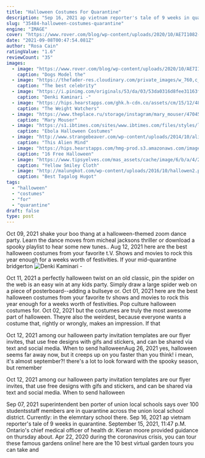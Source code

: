 ```yaml
---
title: "Halloween Costumes For Quarantine"
description: "Sep 16, 2021 ap vietnam reporter's tale of 9 weeks in quarantine. September 15, 2021, 11:47 p.M.  Ontario's chief medical officer of health dr. Kieran moore provided guidance on thursday about"
slug: "35484-halloween-costumes-quarantine"
engine: "IMAGE"
cover: "https://www.rover.com/blog/wp-content/uploads/2020/10/AE7I1082-Edit.jpg"
date: "2021-09-08T00:47:54.081Z"
author: "Rosa Cain"
ratingValue: "1.6"
reviewCount: "35"
images:
  - image: "https://www.rover.com/blog/wp-content/uploads/2020/10/AE7I1082-Edit.jpg"
    caption: "Dogs Model the"
  - image: "https://thefader-res.cloudinary.com/private_images/w_760,c_limit,f_auto,q_auto:best/IMG_0619_xphvsa/playboi-carti-on-a-target-_new-href-https-www-instagram-com-playboicarti-hl-en-instagram-a.jpg"
    caption: "The best celebrity"
  - image: "https://i.pinimg.com/originals/53/da/03/53da0316d8fee31163ff7eab31ff591d.jpg"
    caption: "Denki Kaminari -"
  - image: "https://hips.hearstapps.com/ghk.h-cdn.co/assets/cm/15/12/480x552/55093dbd1e29b-weight-watchers-by-conair-ww69-scale-xln.jpg?resize=480:*"
    caption: "The Weight Watchers"
  - image: "https://www.theplace.ru/storage/instagram/mary_mouser/470455.jpg"
    caption: "Mary Mouser"
  - image: "https://s1.ibtimes.com/sites/www.ibtimes.com/files/styles/lg/public/2014/10/17/rtr4aidm_0.jpg"
    caption: "Ebola Halloween Costumes"
  - image: "http://www.strangebeaver.com/wp-content/uploads/2014/10/alien-mask-4.jpg"
    caption: "This Alien Mind"
  - image: "https://hips.hearstapps.com/hmg-prod.s3.amazonaws.com/images/free-printable-halloween-wall-art-decor-1594316835.jpg?crop=1.00xw:0.832xh;0,0.100xh&resize=640:*"
    caption: "16 Free Halloween"
  - image: "https://www.tipsyelves.com/mas_assets/cache/image/6/b/a/4/27556/200527-m-yellow-smiley-face-mask-02.Jpg"
    caption: "Yellow Smiley Cloth"
  - image: "http://malungkot.com/wp-content/uploads/2016/10/hallowen2.png"
    caption: "Best Tagalog Hugot"
tags:
  - "halloween"
  - "costumes"
  - "for"
  - "quarantine"
draft: false
type: post
---
```


Oct 09, 2021 shake your boo thang at a halloween-themed zoom dance party. Learn the dance moves from micheal jacksons thriller or download a spooky playlist to hear some new tunes.. Aug 12, 2021 here are the best halloween costumes from your favorite t.V. Shows and movies to rock this year  enough for a weeks worth of festivities.  If your mid-quarantine bridgerton
![Denki Kaminari -](https://i.pinimg.com/originals/53/da/03/53da0316d8fee31163ff7eab31ff591d.jpg "Denki Kaminari -")

Oct 11, 2021 a perfectly halloween twist on an old classic, pin the spider on the web is an easy win at any kids party. Simply draw a large spider web on a piece of posterboard--adding a bullseye or. Oct 01, 2021 here are the best halloween costumes from your favorite tv shows and movies to rock this year  enough for a weeks worth of festivities. Pop culture halloween costumes for. Oct 02, 2021 but the costumes are truly the most awesome part of halloween. Theyre also the weirdest, because everyone wants a costume that, rightly or wrongly, makes an impression. If that
<!--inArticleAds-->

<!--galleryOne-->

Oct 12, 2021 among our halloween party invitation templates are our flyer invites, that use free designs with gifs and stickers, and can be shared via text and social media. When to send halloweenAug 26, 2021 yes, halloween seems far away now, but it creeps up on you faster than you think! i mean, it's almost september?! there's a lot to look forward with the spooky season, but remember
<!--inArticleAds-->

<!--galleryTwo-->

Oct 12, 2021 among our halloween party invitation templates are our flyer invites, that use free designs with gifs and stickers, and can be shared via text and social media. When to send halloween
<!--galleryThree-->

Sep 07, 2021 superintendent ben porter of union local schools says over 100 studentsstaff members are in quarantine across the union local school district. Currently: in the elemntary school there. Sep 16, 2021 ap vietnam reporter's tale of 9 weeks in quarantine. September 15, 2021, 11:47 p.M.  Ontario's chief medical officer of health dr. Kieran moore provided guidance on thursday about. Apr 22, 2020 during the coronavirus crisis, you can tour these famous gardens online! here are the 10 best virtual garden tours you can take and